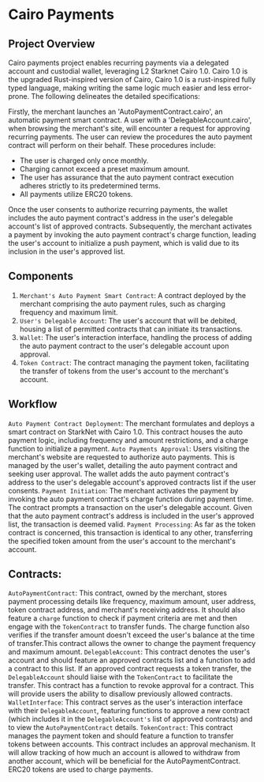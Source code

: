 
# Cairo Payments

## Project Overview 

Cairo payments project enables recurring payments via a delegated account and custodial wallet, leveraging L2 Starknet Cairo 1.0. Cairo 1.0 is the upgraded Rust-inspired version of Cairo,
Cairo 1.0 is a rust-inspired fully typed language, making writing the same logic much easier and less error-prone. The following delineates the detailed specifications:

Firstly, the merchant launches an 'AutoPaymentContract.cairo', an automatic payment smart contract. A user with a 'DelegableAccount.cairo', when browsing the merchant's site, will encounter a request for approving recurring payments. The user can review the procedures the auto payment contract will perform on their behalf. These procedures include:

- The user is charged only once monthly.
- Charging cannot exceed a preset maximum amount.
- The user has assurance that the auto payment contract execution adheres strictly to its predetermined terms.
- All payments utilize ERC20 tokens.

Once the user consents to authorize recurring payments, the wallet includes the auto payment contract's address in the user's delegable account's list of approved contracts. Subsequently, the merchant activates a payment by invoking the auto payment contract's charge function, leading the user's account to initialize a push payment, which is valid due to its inclusion in the user's approved list.

## Components

1. `Merchant's Auto Payment Smart Contract`: A contract deployed by the merchant comprising the auto payment rules, such as charging frequency and maximum limit.
2. `User's Delegable Account`: The user's account that will be debited, housing a list of permitted contracts that can initiate its transactions.
3. `Wallet`: The user's interaction interface, handling the process of adding the auto payment contract to the user's delegable account upon approval.
4. `Token Contract`: The contract managing the payment token, facilitating the transfer of tokens from the user's account to the merchant's account.

## Workflow

`Auto Payment Contract Deployment`: The merchant formulates and deploys a smart contract on StarkNet with Cairo 1.0. This contract houses the auto payment logic, including frequency and amount restrictions, and a charge function to initialize a payment.
`Auto Payments Approval`: Users visiting the merchant's website are requested to authorize auto payments. This is managed by the user's wallet, detailing the auto payment contract and seeking user approval. The wallet adds the auto payment contract's address to the user's delegable account's approved contracts list if the user consents.
`Payment Initiation`: The merchant activates the payment by invoking the auto payment contract's charge function during payment time. The contract prompts a transaction on the user's delegable account. Given that the auto payment contract's address is included in the user's approved list, the transaction is deemed valid.
`Payment Processing`: As far as the token contract is concerned, this transaction is identical to any other, transferring the specified token amount from the user's account to the merchant's account.

## Contracts:

 `AutoPaymentContract`: This contract, owned by the merchant, stores payment processing details like frequency, maximum amount, user address, token contract address, and merchant's receiving address. It should also feature a `charge` function to check if payment criteria are met and then engage with the `TokenContract` to transfer funds. The charge function also verifies if the transfer amount doesn't exceed the user's balance at the time of transfer.This contract allows the owner to change the payment frequency and maximum amount.
`DelegableAccount`: This contract denotes the user's account and should feature an approved contracts list and a function to add a contract to this list. If an approved contract requests a token transfer, the `DelegableAccount` should liaise with the `TokenContract` to facilitate the transfer. This contract has a function to revoke approval for a contract. This will provide users the ability to disallow previously allowed contracts.
`WalletInterface`: This contract serves as the user's interaction interface with their `DelegableAccount`, featuring functions to approve a new contract (which includes it in the `DelegableAccount's` list of approved contracts) and to view the `AutoPaymentContract` details.
`TokenContract`: This contract manages the payment token and should feature a function to transfer tokens between accounts. This contract includes an approval mechanism. It will allow tracking of how much an account is allowed to withdraw from another account, which will be beneficial for the AutoPaymentContract. ERC20 tokens are used to charge payments.
